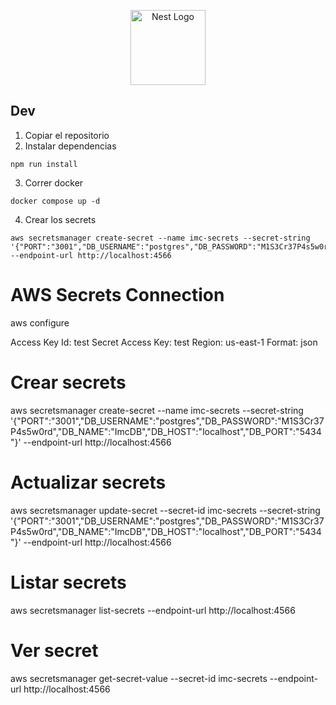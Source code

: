 <p align="center">
  <a href="http://nestjs.com/" target="blank"><img src="https://nestjs.com/img/logo-small.svg" width="120" alt="Nest Logo" /></a>
</p>

## Dev

1. Copiar el repositorio
2. Instalar dependencias

```
npm run install
```

3. Correr docker

```
docker compose up -d
```

4. Crear los secrets

```
aws secretsmanager create-secret --name imc-secrets --secret-string '{"PORT":"3001","DB_USERNAME":"postgres","DB_PASSWORD":"M1S3Cr37P4s5w0rd","DB_NAME":"ImcDB","DB_HOST":"localhost","DB_PORT":"5434"}' --endpoint-url http://localhost:4566
```

# AWS Secrets Connection

aws configure

Access Key Id: test
Secret Access Key: test
Region: us-east-1
Format: json

# Crear secrets

aws secretsmanager create-secret --name imc-secrets --secret-string '{"PORT":"3001","DB_USERNAME":"postgres","DB_PASSWORD":"M1S3Cr37P4s5w0rd","DB_NAME":"ImcDB","DB_HOST":"localhost","DB_PORT":"5434"}' --endpoint-url http://localhost:4566

# Actualizar secrets

aws secretsmanager update-secret --secret-id imc-secrets --secret-string '{"PORT":"3001","DB_USERNAME":"postgres","DB_PASSWORD":"M1S3Cr37P4s5w0rd","DB_NAME":"ImcDB","DB_HOST":"localhost","DB_PORT":"5434"}' --endpoint-url http://localhost:4566

# Listar secrets

aws secretsmanager list-secrets --endpoint-url http://localhost:4566

# Ver secret

aws secretsmanager get-secret-value --secret-id imc-secrets --endpoint-url http://localhost:4566
